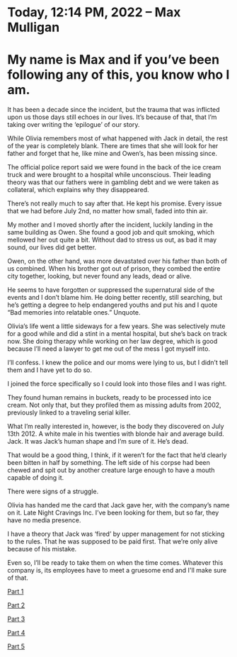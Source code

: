 #  Today, 12:14 PM, 2022 – Max Mulligan

# My name is Max and if you’ve been following any of this, you know who I am.

It has been a decade since the incident, but the trauma that was inflicted upon us those days still echoes in our lives. It’s because of that, that I’m taking over writing the ‘epilogue’ of our story.

While Olivia remembers most of what happened with Jack in detail, the rest of the year is completely blank. There are times that she will look for her father and forget that he, like mine and Owen’s, has been missing since.

The official police report said we were found in the back of the ice cream truck and were brought to a hospital while unconscious. Their leading theory was that our fathers were in gambling debt and we were taken as collateral, which explains why they disappeared.

There’s not really much to say after that. He kept his promise. Every issue that we had before July 2nd, no matter how small, faded into thin air.

My mother and I moved shortly after the incident, luckily landing in the same building as Owen. She found a good job and quit smoking, which mellowed her out quite a bit. Without dad to stress us out, as bad it may sound, our lives did get better.

Owen, on the other hand, was more devastated over his father than both of us combined. When his brother got out of prison, they combed the entire city together, looking, but never found any leads, dead or alive.

He seems to have forgotten or suppressed the supernatural side of the events and I don’t blame him. He doing better recently, still searching, but he’s getting a degree to help endangered youths and put his and I quote “Bad memories into relatable ones.” Unquote.

Olivia’s life went a little sideways for a few years. She was selectively mute for a good while and did a stint in a mental hospital, but she’s back on track now. She doing therapy while working on her law degree, which is good because I’ll need a lawyer to get me out of the mess I got myself into.

I’ll confess. I knew the police and our moms were lying to us, but I didn’t tell them and I have yet to do so.

I joined the force specifically so I could look into those files and I was right.

They found human remains in buckets, ready to be processed into ice cream. Not only that, but they profiled them as missing adults from 2002, previously linked to a traveling serial killer.

What I’m really interested in, however, is the body they discovered on July 13th 2012. A white male in his twenties with blonde hair and average build. Jack. It was Jack’s human shape and I’m sure of it. He’s dead.

That would be a good thing, I think, if it weren’t for the fact that he’d clearly been bitten in half by something. The left side of his corpse had been chewed and spit out by another creature large enough to have a mouth capable of doing it.

There were signs of a struggle.

Olivia has handed me the card that Jack gave her, with the company’s name on it. Late Night Cravings Inc. I’ve been looking for them, but so far, they have no media presence.

I have a theory that Jack was ‘fired’ by upper management for not sticking to the rules. That he was supposed to be paid first. That we’re only alive because of his mistake.

Even so, I’ll be ready to take them on when the time comes. Whatever this company is, its employees have to meet a gruesome end and I'll make sure of that.

[Part 1](https://www.reddit.com/r/nosleep/comments/v6r70p/an_ice_cream_truck_man_comes_by_every_night_at/)

[Part 2](https://www.reddit.com/r/nosleep/comments/v8eiul/an_ice_cream_truck_man_comes_by_every_night_at/)

[Part 3](https://www.reddit.com/r/nosleep/comments/vdl25g/an_ice_cream_truck_man_comes_by_every_night_at/)

[Part 4](https://www.reddit.com/r/nosleep/comments/vjntv2/an_ice_cream_truck_man_comes_by_every_night_at/)

[Part 5](https://www.reddit.com/r/nosleep/comments/wtgvn4/an_ice_cream_truck_man_comes_by_every_night_at/)